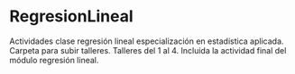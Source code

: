 # RegresionLineal
Actividades clase regresión lineal especialización en estadística aplicada. 
Carpeta para subir talleres. 
Talleres del 1 al 4. 
Incluida la actividad final del módulo regresión lineal. 